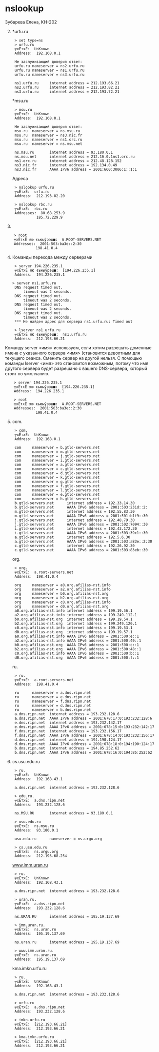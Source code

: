 # nslookup
Зубарева Елена, КН-202

2) *urfu.ru

        > set type=ns
        > urfu.ru
        ╤хЁтхЁ:  UnKnown
        Address:  192.168.0.1

        Не заслуживающий доверия ответ:
        urfu.ru nameserver = ns2.urfu.ru
        urfu.ru nameserver = ns1.urfu.ru
        urfu.ru nameserver = ns3.urfu.ru

        ns1.urfu.ru     internet address = 212.193.66.21
        ns2.urfu.ru     internet address = 212.193.82.21
        ns3.urfu.ru     internet address = 212.193.72.21
        
     *msu.ru
  
        > msu.ru
        ╤хЁтхЁ:  UnKnown
        Address:  192.168.0.1

        Не заслуживающий доверия ответ:
        msu.ru  nameserver = ns.msu.ru
        msu.ru  nameserver = ns3.nic.fr
        msu.ru  nameserver = ns1.orc.ru
        msu.ru  nameserver = ns.msu.net

        ns.msu.ru       internet address = 93.180.0.1
        ns.msu.net      internet address = 212.16.0.1ns1.orc.ru
        ns1.orc.ru      internet address = 212.48.128.152
        ns3.nic.fr      internet address = 192.134.0.49
        ns3.nic.fr      AAAA IPv6 address = 2001:660:3006:1::1:1
        
    Адреса
    
        > nslookup urfu.ru
        ╤хЁтхЁ:  urfu.ru
        Address:  212.193.82.20

        > nslookup rbc.ru
        ╤хЁтхЁ:  rbc.ru
        Addresses:  80.68.253.9
                  185.72.229.9
  
3) 

        > root
        ╤хЁтхЁ яю єьюыўрэш■:  A.ROOT-SERVERS.NET
        Addresses:  2001:503:ba3e::2:30
                  198.41.0.4
                  
4) Команды перехода между серверами

        > server 194.226.235.1
        ╤хЁтхЁ яю єьюыўрэш■:  [194.226.235.1]
        Address:  194.226.235.1
        
       > server ns1.urfu.ru
        DNS request timed out.
            timeout was 2 seconds.
        DNS request timed out.
            timeout was 2 seconds.
        DNS request timed out.
            timeout was 2 seconds.
        DNS request timed out.
            timeout was 2 seconds.
        *** Не найден адрес для сервера ns1.urfu.ru: Timed out
        
        > lserver ns1.urfu.ru
        ╤хЁтхЁ яю єьюыўрэш■:  ns1.urfu.ru
        Address:  212.193.66.21
        
Команду server <имя> используем, если хотим разрешать доменные имена с указанного сервера <имя> (становится деволтным для текущего сеанса. Сменить сервер на другой нельзя.
С помощью команды lserver <имя> это становится возможным, потому что имя другого сервера будет разрешано с вашего DNS-сервера, который стоит по умолчанию.

        > server 194.226.235.1
        ╤хЁтхЁ яю єьюыўрэш■:  [194.226.235.1]
        Address:  194.226.235.1

        > root
        ╤хЁтхЁ яю єьюыўрэш■:  A.ROOT-SERVERS.NET
        Addresses:  2001:503:ba3e::2:30
                  198.41.0.4
                  
5) com.

        > com.
        ╤хЁтхЁ:  UnKnown
        Address:  192.168.0.1

        com     nameserver = b.gtld-servers.net
        com     nameserver = m.gtld-servers.net
        com     nameserver = j.gtld-servers.net
        com     nameserver = i.gtld-servers.net
        com     nameserver = a.gtld-servers.net
        com     nameserver = c.gtld-servers.net
        com     nameserver = d.gtld-servers.net
        com     nameserver = k.gtld-servers.net
        com     nameserver = g.gtld-servers.net
        com     nameserver = f.gtld-servers.net
        com     nameserver = l.gtld-servers.net
        com     nameserver = e.gtld-servers.net
        com     nameserver = h.gtld-servers.net
        b.gtld-servers.net      internet address = 192.33.14.30
        b.gtld-servers.net      AAAA IPv6 address = 2001:503:231d::2:
        m.gtld-servers.net      internet address = 192.55.83.30
        m.gtld-servers.net      AAAA IPv6 address = 2001:501:b1f9::30
        j.gtld-servers.net      internet address = 192.48.79.30
        j.gtld-servers.net      AAAA IPv6 address = 2001:502:7094::30
        i.gtld-servers.net      internet address = 192.43.172.30
        i.gtld-servers.net      AAAA IPv6 address = 2001:503:39c1::30
        a.gtld-servers.net      internet address = 192.5.6.30
        a.gtld-servers.net      AAAA IPv6 address = 2001:503:a83e::2:30
        c.gtld-servers.net      internet address = 192.26.92.30
        c.gtld-servers.net      AAAA IPv6 address = 2001:503:83eb::30

    org.
    
        > org.
        ╤хЁтхЁ:  a.root-servers.net
        Address:  198.41.0.4

        org     nameserver = a0.org.afilias-nst.info
        org     nameserver = a2.org.afilias-nst.info
        org     nameserver = b0.org.afilias-nst.org
        org     nameserver = b2.org.afilias-nst.org
        org     nameserver = c0.org.afilias-nst.info
        org     nameserver = d0.org.afilias-nst.org
        a0.org.afilias-nst.info internet address = 199.19.56.1
        a2.org.afilias-nst.info internet address = 199.249.112.1
        b0.org.afilias-nst.org  internet address = 199.19.54.1
        b2.org.afilias-nst.org  internet address = 199.249.120.1
        c0.org.afilias-nst.info internet address = 199.19.53.1
        d0.org.afilias-nst.org  internet address = 199.19.57.1
        a0.org.afilias-nst.info AAAA IPv6 address = 2001:500:e::1
        a2.org.afilias-nst.info AAAA IPv6 address = 2001:500:40::1
        b0.org.afilias-nst.org  AAAA IPv6 address = 2001:500:c::1
        b2.org.afilias-nst.org  AAAA IPv6 address = 2001:500:48::1
        c0.org.afilias-nst.info AAAA IPv6 address = 2001:500:b::1
        d0.org.afilias-nst.org  AAAA IPv6 address = 2001:500:f::1

    ru.
    
        > ru.
        ╤хЁтхЁ:  a.root-servers.net
        Address:  198.41.0.4

        ru      nameserver = a.dns.ripn.net
        ru      nameserver = e.dns.ripn.net
        ru      nameserver = f.dns.ripn.net
        ru      nameserver = d.dns.ripn.net
        ru      nameserver = b.dns.ripn.net
        a.dns.ripn.net  internet address = 193.232.128.6
        a.dns.ripn.net  AAAA IPv6 address = 2001:678:17:0:193:232:128:6
        e.dns.ripn.net  internet address = 193.232.142.17
        e.dns.ripn.net  AAAA IPv6 address = 2001:678:15:0:193:232:142:17
        f.dns.ripn.net  internet address = 193.232.156.17
        f.dns.ripn.net  AAAA IPv6 address = 2001:678:14:0:193:232:156:17
        d.dns.ripn.net  internet address = 194.190.124.17
        d.dns.ripn.net  AAAA IPv6 address = 2001:678:18:0:194:190:124:17
        b.dns.ripn.net  internet address = 194.85.252.62
        b.dns.ripn.net  AAAA IPv6 address = 2001:678:16:0:194:85:252:62
        
6) cs.usu.edu.ru
        
        > ru.
        ╤хЁтхЁ:  UnKnown
        Address:  192.168.43.1

        a.dns.ripn.net  internet address = 193.232.128.6
        
        > edu.ru.
        ╤хЁтхЁ:  a.dns.ripn.net
        Address:  193.232.128.6

        ns.MSU.RU       internet address = 93.180.0.1
        
        > usu.edu.ru
        ╤хЁтхЁ:  ns.msu.ru
        Address:  93.180.0.1

        usu.edu.ru      nameserver = ns.urgu.org
        
        > cs.usu.edu.ru
        ╤хЁтхЁ:  ns.urgu.org
        Address:  212.193.68.254
        
    www.imm.uran.ru
    
        > ru.
        ╤хЁтхЁ:  UnKnown
        Address:  192.168.43.1

        a.dns.ripn.net  internet address = 193.232.128.6
        
        > uran.ru.
        ╤хЁтхЁ:  a.dns.ripn.net
        Address:  193.232.128.6

        ns.URAN.RU      internet address = 195.19.137.69
        
        > imm.uran.ru.
        ╤хЁтхЁ:  ns.uran.ru
        Address:  195.19.137.69

        ns.uran.ru      internet address = 195.19.137.69
        
        > www.imm.uran.ru.
        ╤хЁтхЁ:  ns.uran.ru
        Address:  195.19.137.69
        
    kma.imkn.urfu.ru
    
        > ru.
        ╤хЁтхЁ:  UnKnown
        Address:  192.168.43.1

        a.dns.ripn.net  internet address = 193.232.128.6
        
        > urfu.ru
        ╤хЁтхЁ:  a.dns.ripn.net
        Address:  193.232.128.6
        
        > imkn.urfu.ru
        ╤хЁтхЁ:  [212.193.66.21]
        Address:  212.193.66.21
        
        > kma.imkn.urfu.ru
        ╤хЁтхЁ:  [212.193.66.21]
        Address:  212.193.66.21

        
